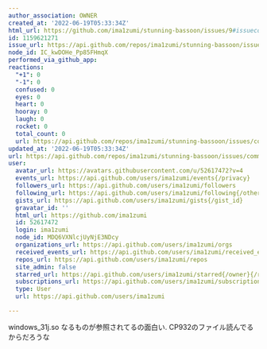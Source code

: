 ```yaml
---
author_association: OWNER
created_at: '2022-06-19T05:33:34Z'
html_url: https://github.com/ima1zumi/stunning-bassoon/issues/9#issuecomment-1159621271
id: 1159621271
issue_url: https://api.github.com/repos/ima1zumi/stunning-bassoon/issues/9
node_id: IC_kwDOHe_Pp85FHmqX
performed_via_github_app: 
reactions:
  "+1": 0
  "-1": 0
  confused: 0
  eyes: 0
  heart: 0
  hooray: 0
  laugh: 0
  rocket: 0
  total_count: 0
  url: https://api.github.com/repos/ima1zumi/stunning-bassoon/issues/comments/1159621271/reactions
updated_at: '2022-06-19T05:33:34Z'
url: https://api.github.com/repos/ima1zumi/stunning-bassoon/issues/comments/1159621271
user:
  avatar_url: https://avatars.githubusercontent.com/u/52617472?v=4
  events_url: https://api.github.com/users/ima1zumi/events{/privacy}
  followers_url: https://api.github.com/users/ima1zumi/followers
  following_url: https://api.github.com/users/ima1zumi/following{/other_user}
  gists_url: https://api.github.com/users/ima1zumi/gists{/gist_id}
  gravatar_id: ''
  html_url: https://github.com/ima1zumi
  id: 52617472
  login: ima1zumi
  node_id: MDQ6VXNlcjUyNjE3NDcy
  organizations_url: https://api.github.com/users/ima1zumi/orgs
  received_events_url: https://api.github.com/users/ima1zumi/received_events
  repos_url: https://api.github.com/users/ima1zumi/repos
  site_admin: false
  starred_url: https://api.github.com/users/ima1zumi/starred{/owner}{/repo}
  subscriptions_url: https://api.github.com/users/ima1zumi/subscriptions
  type: User
  url: https://api.github.com/users/ima1zumi

---
```

windows_31j.so なるものが参照されてるの面白い. CP932のファイル読んでるからだろうな